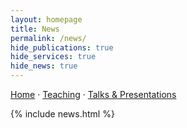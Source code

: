 ```yaml
---
layout: homepage
title: News
permalink: /news/
hide_publications: true
hide_services: true
hide_news: true
---
```

<nav class="subnav"><a href="/">Home</a> · <a href="/teaching/">Teaching</a> · <a href="/talks/">Talks & Presentations</a></nav>

{% include news.html %}
